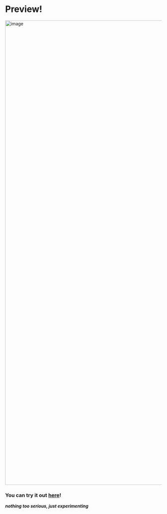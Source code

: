 # Preview! #
<img width="1488" alt="image" src="https://github.com/user-attachments/assets/56d8bee3-3b2e-4965-9e56-5c1c3595fa4a">

### You can try it out [here](https://sand-simulator-js.vercel.app/)! ###
***nothing too serious, just experimenting***

